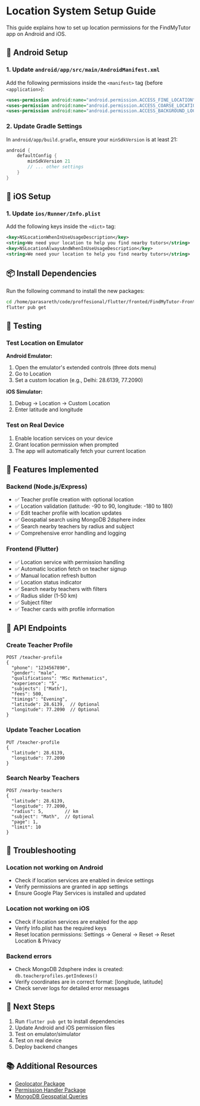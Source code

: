 # Location System Setup Guide

This guide explains how to set up location permissions for the FindMyTutor app on Android and iOS.

## 📱 Android Setup

### 1. Update `android/app/src/main/AndroidManifest.xml`

Add the following permissions inside the `<manifest>` tag (before `<application>`):

```xml
<uses-permission android:name="android.permission.ACCESS_FINE_LOCATION" />
<uses-permission android:name="android.permission.ACCESS_COARSE_LOCATION" />
<uses-permission android:name="android.permission.ACCESS_BACKGROUND_LOCATION" />
```

### 2. Update Gradle Settings

In `android/app/build.gradle`, ensure your `minSdkVersion` is at least 21:

```gradle
android {
    defaultConfig {
        minSdkVersion 21
        // ... other settings
    }
}
```

## 🍎 iOS Setup

### 1. Update `ios/Runner/Info.plist`

Add the following keys inside the `<dict>` tag:

```xml
<key>NSLocationWhenInUseUsageDescription</key>
<string>We need your location to help you find nearby tutors</string>
<key>NSLocationAlwaysAndWhenInUseUsageDescription</key>
<string>We need your location to help you find nearby tutors</string>
```

## 📦 Install Dependencies

Run the following command to install the new packages:

```bash
cd /home/parasareth/code/proffesional/flutter/fronted/FindMyTutor-Frontend
flutter pub get
```

## 🧪 Testing

### Test Location on Emulator

**Android Emulator:**
1. Open the emulator's extended controls (three dots menu)
2. Go to Location
3. Set a custom location (e.g., Delhi: 28.6139, 77.2090)

**iOS Simulator:**
1. Debug → Location → Custom Location
2. Enter latitude and longitude

### Test on Real Device

1. Enable location services on your device
2. Grant location permission when prompted
3. The app will automatically fetch your current location

## 🔧 Features Implemented

### Backend (Node.js/Express)
- ✅ Teacher profile creation with optional location
- ✅ Location validation (latitude: -90 to 90, longitude: -180 to 180)
- ✅ Edit teacher profile with location updates
- ✅ Geospatial search using MongoDB 2dsphere index
- ✅ Search nearby teachers by radius and subject
- ✅ Comprehensive error handling and logging

### Frontend (Flutter)
- ✅ Location service with permission handling
- ✅ Automatic location fetch on teacher signup
- ✅ Manual location refresh button
- ✅ Location status indicator
- ✅ Search nearby teachers with filters
- ✅ Radius slider (1-50 km)
- ✅ Subject filter
- ✅ Teacher cards with profile information

## 📝 API Endpoints

### Create Teacher Profile
```
POST /teacher-profile
{
  "phone": "1234567890",
  "gender": "male",
  "qualifications": "MSc Mathematics",
  "experience": "5",
  "subjects": ["Math"],
  "fees": 500,
  "timings": "Evening",
  "latitude": 28.6139,  // Optional
  "longitude": 77.2090  // Optional
}
```

### Update Teacher Location
```
PUT /teacher-profile
{
  "latitude": 28.6139,
  "longitude": 77.2090
}
```

### Search Nearby Teachers
```
POST /nearby-teachers
{
  "latitude": 28.6139,
  "longitude": 77.2090,
  "radius": 5,        // km
  "subject": "Math",  // Optional
  "page": 1,
  "limit": 10
}
```

## 🐛 Troubleshooting

### Location not working on Android
- Check if location services are enabled in device settings
- Verify permissions are granted in app settings
- Ensure Google Play Services is installed and updated

### Location not working on iOS
- Check if location services are enabled for the app
- Verify Info.plist has the required keys
- Reset location permissions: Settings → General → Reset → Reset Location & Privacy

### Backend errors
- Check MongoDB 2dsphere index is created: `db.teacherprofiles.getIndexes()`
- Verify coordinates are in correct format: [longitude, latitude]
- Check server logs for detailed error messages

## 🚀 Next Steps

1. Run `flutter pub get` to install dependencies
2. Update Android and iOS permission files
3. Test on emulator/simulator
4. Test on real device
5. Deploy backend changes

## 📚 Additional Resources

- [Geolocator Package](https://pub.dev/packages/geolocator)
- [Permission Handler Package](https://pub.dev/packages/permission_handler)
- [MongoDB Geospatial Queries](https://www.mongodb.com/docs/manual/geospatial-queries/)
